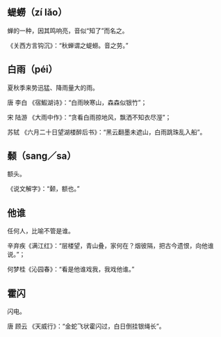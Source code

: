 ## 蝭蟧（zí lǎo）

蝉的一种，因其鸣响亮，音似“知了”而名之。

《关西方言钩沉》：“秋蝉谓之蝭蟧。音之劳。”

## 白雨（péi）

夏秋季来势迅猛、降雨量大的雨。

唐 李白 《宿鰕湖诗》：“白雨映寒山，森森似银竹”；

宋 陆游 《大雨中作》：“贪看白雨掠地风，飘洒不知衣尽溼”；

苏轼 《六月二十日望湖楼醉后书》：“黑云翻墨未遮山，白雨跳珠乱入船”。

## 颡（sang／sa）

额头。

《说文解字》：“颡，额也。”

## 他谁

任何人，比喻不管是谁。

辛弃疾《满江红》：“层楼望，青山叠，家何在？烟彼隔，把古今遗恨，向他谁说。”；

何梦桂《沁园春》：“看是他谁戏我，我戏他谁。”

## 霍闪

闪电。

唐 顾云 《天威行》：“金蛇飞状霍闪过，白日倒挂银绳长”。
